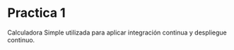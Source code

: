 # Practica 1
Calculadora Simple utilizada para aplicar integración continua y despliegue continuo. 
